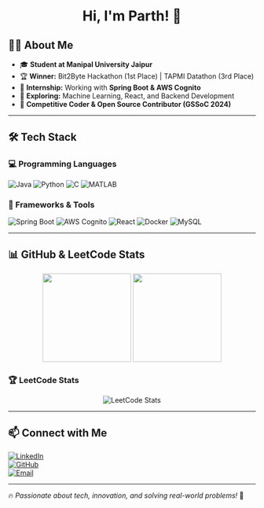 <h1 align="center">Hi, I'm Parth! 🚀</h1>  
<p align="center">
</p>

## 👨‍💻 About Me
- 🎓 **Student at Manipal University Jaipur**  
- 🏆 **Winner:** Bit2Byte Hackathon (1st Place) | TAPMI Datathon (3rd Place)  
- 💼 **Internship:** Working with **Spring Boot & AWS Cognito**  
- 🧠 **Exploring:** Machine Learning, React, and Backend Development  
- 🚀 **Competitive Coder & Open Source Contributor (GSSoC 2024)**  

---

## 🛠 Tech Stack
### 💻 Programming Languages
![Java](https://img.shields.io/badge/Java-007396?style=flat&logo=java&logoColor=white)
![Python](https://img.shields.io/badge/Python-3776AB?style=flat&logo=python&logoColor=white)
![C](https://img.shields.io/badge/C-00599C?style=flat&logo=c&logoColor=white)
![MATLAB](https://img.shields.io/badge/MATLAB-0076A8?style=flat&logo=mathworks&logoColor=white)

### 🔧 Frameworks & Tools
![Spring Boot](https://img.shields.io/badge/Spring_Boot-6DB33F?style=flat&logo=spring-boot&logoColor=white)
![AWS Cognito](https://img.shields.io/badge/AWS_Cognito-FF9900?style=flat&logo=amazonaws&logoColor=white)
![React](https://img.shields.io/badge/React-61DAFB?style=flat&logo=react&logoColor=white)
![Docker](https://img.shields.io/badge/Docker-2496ED?style=flat&logo=docker&logoColor=white)
![MySQL](https://img.shields.io/badge/MySQL-4479A1?style=flat&logo=mysql&logoColor=white)

---

## 📊 GitHub & LeetCode Stats  
<p align="center">
  <img src="https://github-readme-stats.vercel.app/api?username=parthbatra21&show_icons=true&theme=dark" height="180px">
  <img src="https://github-readme-stats.vercel.app/api/top-langs/?username=parthbatra21&layout=compact&theme=dark" height="180px">
</p>

### 🏆 LeetCode Stats  
<p align="center">
  <img src="https://leetcard.jacoblin.cool/parthbatra21?theme=dark&font=Karma&ext=contest" alt="LeetCode Stats">
</p>

---

## 📫 Connect with Me  
[![LinkedIn](https://img.shields.io/badge/LinkedIn-Parth-blue?style=flat&logo=linkedin)](https://www.linkedin.com/in/parthbatra21)  
[![GitHub](https://img.shields.io/badge/GitHub-Parth-181717?style=flat&logo=github)](https://github.com/parthbatra21)  
[![Email](https://img.shields.io/badge/Email-parthbatrab@gmail.com-red?style=flat&logo=gmail)](mailto:parthbatrab@gmail.com)  

---

🔥 *Passionate about tech, innovation, and solving real-world problems!* 🚀  
